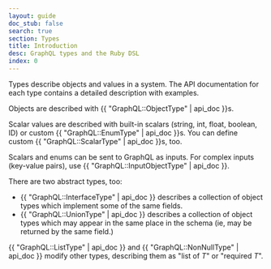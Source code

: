 ```yaml
---
layout: guide
doc_stub: false
search: true
section: Types
title: Introduction
desc: GraphQL types and the Ruby DSL
index: 0
---
```



Types describe objects and values in a system. The API documentation for each type contains a detailed description with examples.

Objects are described with {{ "GraphQL::ObjectType" | api_doc }}s.

Scalar values are described with built-in scalars (string, int, float, boolean, ID) or custom {{ "GraphQL::EnumType" | api_doc }}s. You can define custom {{ "GraphQL::ScalarType" | api_doc }}s, too.

Scalars and enums can be sent to GraphQL as inputs. For complex inputs (key-value pairs), use {{ "GraphQL::InputObjectType" | api_doc }}.

There are two abstract types, too:

- {{ "GraphQL::InterfaceType" | api_doc }} describes a collection of object types which implement some of the same fields.
- {{ "GraphQL::UnionType" | api_doc }} describes a collection of object types which may appear in the same place in the schema (ie, may be returned by the same field.)


{{ "GraphQL::ListType" | api_doc }} and {{ "GraphQL::NonNullType" | api_doc }} modify other types, describing them as "list of _T_" or "required _T_".
